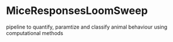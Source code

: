 # MiceResponsesLoomSweep
 pipeline to quantify, paramtize and classify animal behaviour using computational methods
